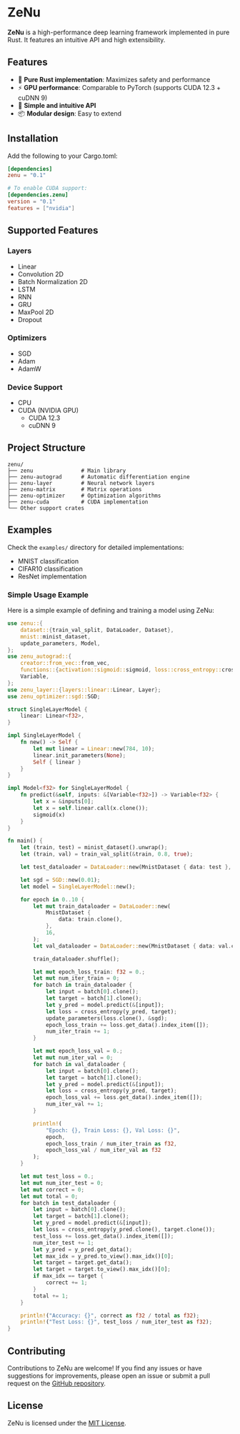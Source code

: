 
# ZeNu

**ZeNu** is a high-performance deep learning framework implemented in pure Rust. It features an intuitive API and high extensibility.

## Features

- 🦀 **Pure Rust implementation**: Maximizes safety and performance
- ⚡ **GPU performance**: Comparable to PyTorch (supports CUDA 12.3 + cuDNN 9)
- 🔧 **Simple and intuitive API**
- 📦 **Modular design**: Easy to extend

## Installation

Add the following to your Cargo.toml:

```toml
[dependencies]
zenu = "0.1"

# To enable CUDA support:
[dependencies.zenu]
version = "0.1"
features = ["nvidia"]
```

## Supported Features

### Layers
- Linear
- Convolution 2D
- Batch Normalization 2D
- LSTM
- RNN
- GRU
- MaxPool 2D
- Dropout

### Optimizers
- SGD
- Adam
- AdamW

### Device Support
- CPU
- CUDA (NVIDIA GPU)
  - CUDA 12.3
  - cuDNN 9

## Project Structure

```
zenu/
├── zenu               # Main library
├── zenu-autograd      # Automatic differentiation engine
├── zenu-layer         # Neural network layers
├── zenu-matrix        # Matrix operations
├── zenu-optimizer     # Optimization algorithms
├── zenu-cuda          # CUDA implementation
└── Other support crates
```

## Examples

Check the `examples/` directory for detailed implementations:
- MNIST classification
- CIFAR10 classification
- ResNet implementation

### Simple Usage Example

Here is a simple example of defining and training a model using ZeNu:

```rust
use zenu::{
    dataset::{train_val_split, DataLoader, Dataset},
    mnist::minist_dataset,
    update_parameters, Model,
};
use zenu_autograd::{
    creator::from_vec::from_vec,
    functions::{activation::sigmoid::sigmoid, loss::cross_entropy::cross_entropy},
    Variable,
};
use zenu_layer::{layers::linear::Linear, Layer};
use zenu_optimizer::sgd::SGD;

struct SingleLayerModel {
    linear: Linear<f32>,
}

impl SingleLayerModel {
    fn new() -> Self {
        let mut linear = Linear::new(784, 10);
        linear.init_parameters(None);
        Self { linear }
    }
}

impl Model<f32> for SingleLayerModel {
    fn predict(&self, inputs: &[Variable<f32>]) -> Variable<f32> {
        let x = &inputs[0];
        let x = self.linear.call(x.clone());
        sigmoid(x)
    }
}

fn main() {
    let (train, test) = minist_dataset().unwrap();
    let (train, val) = train_val_split(&train, 0.8, true);

    let test_dataloader = DataLoader::new(MnistDataset { data: test }, 1);

    let sgd = SGD::new(0.01);
    let model = SingleLayerModel::new();

    for epoch in 0..10 {
        let mut train_dataloader = DataLoader::new(
            MnistDataset {
                data: train.clone(),
            },
            16,
        );
        let val_dataloader = DataLoader::new(MnistDataset { data: val.clone() }, 16);

        train_dataloader.shuffle();

        let mut epoch_loss_train: f32 = 0.;
        let mut num_iter_train = 0;
        for batch in train_dataloader {
            let input = batch[0].clone();
            let target = batch[1].clone();
            let y_pred = model.predict(&[input]);
            let loss = cross_entropy(y_pred, target);
            update_parameters(loss.clone(), &sgd);
            epoch_loss_train += loss.get_data().index_item([]);
            num_iter_train += 1;
        }

        let mut epoch_loss_val = 0.;
        let mut num_iter_val = 0;
        for batch in val_dataloader {
            let input = batch[0].clone();
            let target = batch[1].clone();
            let y_pred = model.predict(&[input]);
            let loss = cross_entropy(y_pred, target);
            epoch_loss_val += loss.get_data().index_item([]);
            num_iter_val += 1;
        }

        println!(
            "Epoch: {}, Train Loss: {}, Val Loss: {}",
            epoch,
            epoch_loss_train / num_iter_train as f32,
            epoch_loss_val / num_iter_val as f32
        );
    }

    let mut test_loss = 0.;
    let mut num_iter_test = 0;
    let mut correct = 0;
    let mut total = 0;
    for batch in test_dataloader {
        let input = batch[0].clone();
        let target = batch[1].clone();
        let y_pred = model.predict(&[input]);
        let loss = cross_entropy(y_pred.clone(), target.clone());
        test_loss += loss.get_data().index_item([]);
        num_iter_test += 1;
        let y_pred = y_pred.get_data();
        let max_idx = y_pred.to_view().max_idx()[0];
        let target = target.get_data();
        let target = target.to_view().max_idx()[0];
        if max_idx == target {
            correct += 1;
        }
        total += 1;
    }

    println!("Accuracy: {}", correct as f32 / total as f32);
    println!("Test Loss: {}", test_loss / num_iter_test as f32);
}
```

## Contributing

Contributions to ZeNu are welcome! If you find any issues or have suggestions for improvements, please open an issue or submit a pull request on the [GitHub repository](https://github.com/bokutotu/zenu).

## License

ZeNu is licensed under the [MIT License](LICENSE).

